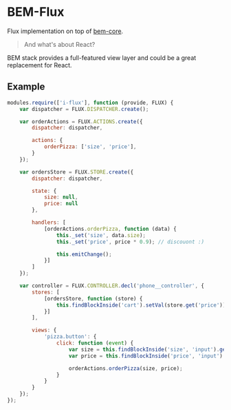 BEM-Flux
========

Flux implementation on top of [bem-core](https://github.com/bem/bem-core/).

> And what's about React?

BEM stack provides a full-featured view layer and could be a great replacement for React.

Example
-------

```js
modules.require(['i-flux'], function (provide, FLUX) {
    var dispatcher = FLUX.DISPATCHER.create();

    var orderActions = FLUX.ACTIONS.create({
        dispatcher: dispatcher,

        actions: {
            orderPizza: ['size', 'price'],
        }
    });

    var ordersStore = FLUX.STORE.create({
        dispatcher: dispatcher,

        state: {
            size: null,
            price: null
        },

        handlers: [
            [orderActions.orderPizza, function (data) {
                this._set('size', data.size);
                this._set('price', price * 0.9); // discouont :)

                this.emitChange();
            }]
        ]
    });

    var controller = FLUX.CONTROLLER.decl('phone__controller', {
        stores: [
            [ordersStore, function (store) {
                this.findBlockInside('cart').setVal(store.get('price'));
            }]
        ],

        views: {
            'pizza.button': {
                click: function (event) {
                    var size = this.findBlockInside('size', 'input').getVal();
                    var price = this.findBlockInside('price', 'input').getVal();

                    orderActions.orderPizza(size, price);
                }
            }
        }
    });
});
```
